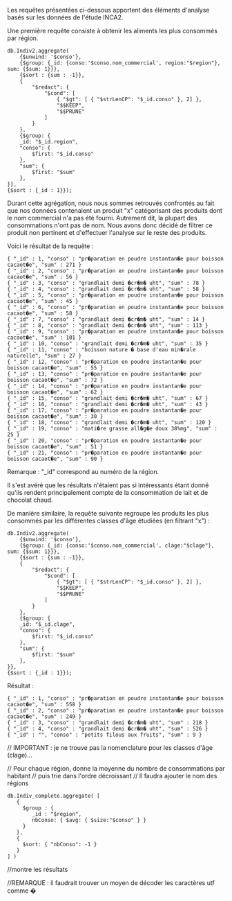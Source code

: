 Les requêtes présentées ci-dessous apportent des éléments d'analyse basés sur les données de l'étude INCA2. 

Une première requête consiste à obtenir les aliments les plus consommés par région.

    db.Indiv2.aggregate(
        {$unwind: '$conso'},
        {$group: {_id: {conso:'$conso.nom_commercial', region:"$region"}, sum: {$sum: 1}}},
        {$sort : {sum : -1}},
        {
            "$redact": {
                "$cond": [
                    { "$gt": [ { "$strLenCP": "$_id.conso" }, 2] },
                    "$$KEEP",
                    "$$PRUNE"
                ]
            }
        },
        {$group: {
        _id: "$_id.region",
        "conso": {
            $first: "$_id.conso"
        },
        "sum": {
            $first: "$sum"
        },
    }},
    {$sort : {_id : 1}});
    
Durant cette agrégation, nous nous sommes retrouvés confrontés au fait que nos données contenaient un produit "x" catégorisant des produits dont le nom commercial n'a pas été fourni. Autrement dit, la plupart des consommations n'ont pas de nom. Nous avons donc décidé de filtrer ce produit non pertinent et d'effectuer l'analyse sur le reste des produits.

Voici le résultat de la requête :

    { "_id" : 1, "conso" : "pr�paration en poudre instantan�e pour boisson cacaot�e", "sum" : 271 }
    { "_id" : 2, "conso" : "pr�paration en poudre instantan�e pour boisson cacaot�e", "sum" : 56 }
    { "_id" : 3, "conso" : "grandlait demi �cr�m� uht", "sum" : 78 }
    { "_id" : 4, "conso" : "grandlait demi �cr�m� uht", "sum" : 58 }
    { "_id" : 5, "conso" : "pr�paration en poudre instantan�e pour boisson cacaot�e", "sum" : 45 }
    { "_id" : 6, "conso" : "pr�paration en poudre instantan�e pour boisson cacaot�e", "sum" : 58 }
    { "_id" : 7, "conso" : "grandlait demi �cr�m� uht", "sum" : 14 }
    { "_id" : 8, "conso" : "grandlait demi �cr�m� uht", "sum" : 113 }
    { "_id" : 9, "conso" : "pr�paration en poudre instantan�e pour boisson cacaot�e", "sum" : 101 }
    { "_id" : 10, "conso" : "grandlait demi �cr�m� uht", "sum" : 35 }
    { "_id" : 11, "conso" : "boisson nature � base d'eau min�rale naturelle", "sum" : 27 }
    { "_id" : 12, "conso" : "pr�paration en poudre instantan�e pour boisson cacaot�e", "sum" : 55 }
    { "_id" : 13, "conso" : "pr�paration en poudre instantan�e pour boisson cacaot�e", "sum" : 72 }
    { "_id" : 14, "conso" : "pr�paration en poudre instantan�e pour boisson cacaot�e", "sum" : 62 }
    { "_id" : 15, "conso" : "grandlait demi �cr�m� uht", "sum" : 67 }
    { "_id" : 16, "conso" : "grandlait demi �cr�m� uht", "sum" : 43 }
    { "_id" : 17, "conso" : "pr�paration en poudre instantan�e pour boisson cacaot�e", "sum" : 30 }
    { "_id" : 18, "conso" : "grandlait demi �cr�m� uht", "sum" : 120 }
    { "_id" : 19, "conso" : "mati�re grasse all�g�e doux 38%mg", "sum" : 25 }
    { "_id" : 20, "conso" : "pr�paration en poudre instantan�e pour boisson cacaot�e", "sum" : 51 }
    { "_id" : 21, "conso" : "pr�paration en poudre instantan�e pour boisson cacaot�e", "sum" : 90 }

Remarque : "_id" correspond au numéro de la région.

Il s'est avéré que les résultats n'étaient pas si intéressants étant donné qu'ils rendent principalement compte de la consommation de lait et de chocolat chaud.

De manière similaire, la requête suivante regroupe les produits les plus consommés par les différentes classes d'âge étudiées (en filtrant "x") :

    db.Indiv2.aggregate(
        {$unwind: '$conso'},
        {$group: {_id: {conso:'$conso.nom_commercial', clage:"$clage"}, sum: {$sum: 1}}},
        {$sort : {sum : -1}},
        {
            "$redact": {
                "$cond": [
                    { "$gt": [ { "$strLenCP": "$_id.conso" }, 2] },
                    "$$KEEP",
                    "$$PRUNE"
                ]
            }
        },
        {$group: {
        _id: "$_id.clage",
        "conso": {
            $first: "$_id.conso"
        },
        "sum": {
            $first: "$sum"
        },
    }},
    {$sort : {_id : 1}});
 
 Résultat :
 
    { "_id" : 1, "conso" : "pr�paration en poudre instantan�e pour boisson cacaot�e", "sum" : 558 }
    { "_id" : 2, "conso" : "pr�paration en poudre instantan�e pour boisson cacaot�e", "sum" : 249 }
    { "_id" : 3, "conso" : "grandlait demi �cr�m� uht", "sum" : 218 }
    { "_id" : 4, "conso" : "grandlait demi �cr�m� uht", "sum" : 526 }
    { "_id" : "", "conso" : "petits filous aux fruits", "sum" : 9 }

// IMPORTANT : je ne trouve pas la nomenclature pour les classes d'âge (clage)...

// Pour chaque région, donne la moyenne du nombre de consommations par habitant
//  puis trie dans l'ordre décroissant
// Il faudra ajouter le nom des régions

    db.Indiv_complete.aggregate( [
       {
         $group : {
            _id : "$region",
            nbConso: { $avg: { $size:"$conso" } }
         }
       },
       {
         $sort: { "nbConso": -1 }
       }
    ] )

//montre les résultats

//REMARQUE : il faudrait trouver un moyen de décoder les caractères utf comme �


